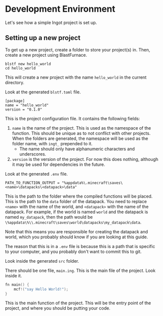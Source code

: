 # Development Environment

Let's see how a simple Ingot project is set up.

## Setting up a new project

To get up a new project, create a folder to store your project(s) in. Then, create a new project using BlastFurnace.

```
blstf new hello_world
cd hello_world
```

This will create a new project with the name `hello_world` in the current directory.

Look at the generated `blstf.toml` file.

```
[package]
name = "hello_world"
version = "0.1.0"
```

This is the project configuration file. It contains the following fields:

1. `name` is the name of the project. This is used as the namespace of the function. This should be unique as to not conflict with other projects. When the folders are generated, the namespace will be used as the folder name, with `ingt_` prepended to it.
   * The name should only have alphanumeric characters and underscores. 
2. `version` is the version of the project. For now this does nothing, although it may be used for dependencies in the future.

Look at the generated `.env` file.

```
PATH_TO_FUNCTION_OUTPUT = "%appdata%\.minecraft\saves\<name>\datapacks\<datapack>\data"
```

This is the path to the folder where the compiled functions will be placed. This is the path to the `data` folder of the datapack. You need to replace `<name>` with the name of the world, and `<datapack>` with the name of the datapack. For example, if the world is named `world` and the datapack is named `my_datapack`, then the path would be `\%appdata\%\\.minecraft\saves\world\datapacks\my_datapack\data`.

Note that this means you are responsible for creating the datapack and world, which you probably should know if you are looking at this guide.

The reason that this is in a `.env` file is because this is a path that is specific to your computer, and you probably don't want to commit this to git.

Look inside the generated `src` folder.

There should be one file, `main.ing`. This is the main file of the project. Look inside it.

```C
fn main() {
    mcf!("say Hello World!");
}
```

This is the main function of the project. This will be the entry point of the project, and where you should be putting your code.

